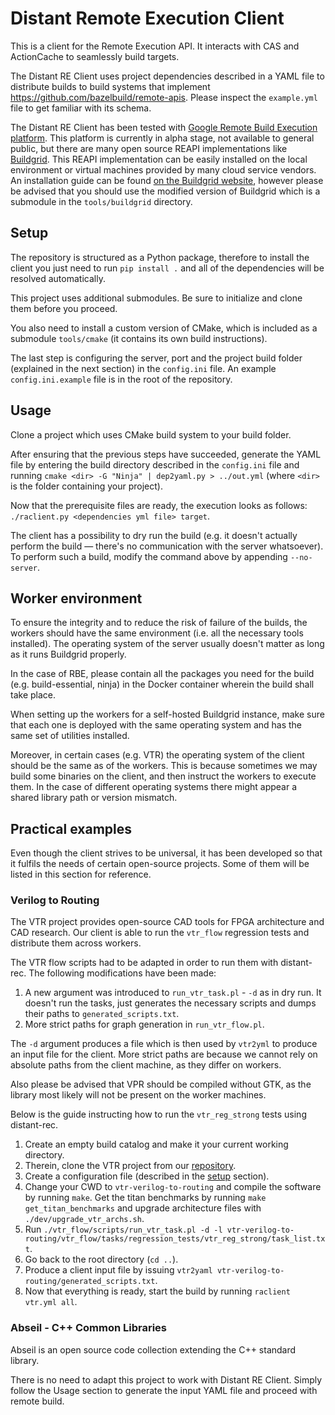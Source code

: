 # Distant Remote Execution Client

This is a client for the Remote Execution API. It interacts with CAS and ActionCache to seamlessly build targets.

The Distant RE Client uses project dependencies described in a YAML file to distribute builds to build systems that implement https://github.com/bazelbuild/remote-apis. Please inspect the `example.yml` file to get familiar with its schema.

The Distant RE Client has been tested with [Google Remote Build Execution platform](https://cloud.google.com/sdk/gcloud/reference/alpha/remote-build-execution). This platform is currently in alpha stage, not available to general public, but there are many open source REAPI implementations like [Buildgrid](https://gitlab.com/BuildGrid/buildgrid). This REAPI implementation can be easily installed on the local environment or virtual machines provided by many cloud service vendors. An installation guide can be found [on the Buildgrid website](https://buildgrid.gitlab.io/buildgrid/installation.html), however please be advised that you should use the modified version of Buildgrid which is a submodule in the `tools/buildgrid` directory.

## Setup

The repository is structured as a Python package, therefore to install the client you just need to run `pip install .` and all of the dependencies will be resolved automatically.

This project uses additional submodules. Be sure to initialize and clone them before you proceed.

You also need to install a custom version of CMake, which is included as a submodule `tools/cmake` (it contains its own build instructions).

The last step is configuring the server, port and the project build folder (explained in the next section) in the `config.ini` file. An example `config.ini.example` file is in the root of the repository.

## Usage

Clone a project which uses CMake build system to your build folder.

After ensuring that the previous steps have succeeded, generate the YAML file by entering the build directory described in the `config.ini` file and running `cmake <dir> -G "Ninja" | dep2yaml.py > ../out.yml` (where `<dir>` is the folder containing your project).

Now that the prerequisite files are ready, the execution looks as follows: `./raclient.py <dependencies yml file> target`.

The client has a possibility to dry run the build (e.g. it doesn't actually perform the build — there's no communication with the server whatsoever). To perform such a build, modify the command above by appending `--no-server`.

## Worker environment

To ensure the integrity and to reduce the risk of failure of the builds, the workers should have the same environment (i.e. all the necessary tools installed).
The operating system of the server usually doesn't matter as long as it runs Buildgrid properly.

In the case of RBE, please contain all the packages you need for the build (e.g. build-essential, ninja) in the Docker container wherein the build shall take place.

When setting up the workers for a self-hosted Buildgrid instance, make sure that each one is deployed with the same operating system and has the same set of utilities installed.

Moreover, in certain cases (e.g. VTR) the operating system of the client should be the same as of the workers. This is because sometimes we may build some binaries on the client, and then instruct the workers to execute them. In the case of different operating systems there might appear a shared library path or version mismatch.

## Practical examples

Even though the client strives to be universal, it has been developed so that it fulfils the needs of certain open-source projects.
Some of them will be listed in this section for reference.

### Verilog to Routing

The VTR project provides open-source CAD tools for FPGA architecture and CAD research.
Our client is able to run the `vtr_flow` regression tests and distribute them across workers.

The VTR flow scripts had to be adapted in order to run them with distant-rec.
The following modifications have been made:

1. A new argument was introduced to `run_vtr_task.pl` - `-d` as in dry run. It doesn't run the tasks, just generates the necessary scripts and dumps their paths to `generated_scripts.txt`.
1. More strict paths for graph generation in `run_vtr_flow.pl`.

The `-d` argument produces a file which is then used by `vtr2yml` to produce an input file for the client.
More strict paths are because we cannot rely on absolute paths from the client machine, as they differ on workers.

Also please be advised that VPR should be compiled without GTK, as the library most likely will not be present on the worker machines.

Below is the guide instructing how to run the `vtr_reg_strong` tests using distant-rec. 

1. Create an empty build catalog and make it your current working directory.
1. Therein, clone the VTR project from our [repository](https://github.com/antmicro).
1. Create a configuration file (described in the [setup](#Setup) section).
1. Change your CWD to `vtr-verilog-to-routing` and compile the software by running `make`. Get the titan benchmarks by running `make get_titan_benchmarks` and upgrade architecture files with `./dev/upgrade_vtr_archs.sh`.
1. Run `./vtr_flow/scripts/run_vtr_task.pl -d -l vtr-verilog-to-routing/vtr_flow/tasks/regression_tests/vtr_reg_strong/task_list.txt`.
1. Go back to the root directory (`cd ..`).
1. Produce a client input file by issuing `vtr2yaml vtr-verilog-to-routing/generated_scripts.txt`.
1. Now that everything is ready, start the build by running `raclient vtr.yml all`.

### Abseil - C++ Common Libraries

Abseil is an open source code collection extending the C++ standard library.

There is no need to adapt this project to work with Distant RE Client. Simply follow the Usage section to generate the input YAML file and proceed with remote build. 
